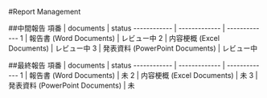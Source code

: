 #Report Management

##中間報告
項番 | documents | status
------------ | ------------- | -------------
1 | 報告書 (Word Documents) | レビュー中
2 | 内容梗概 (Excel Documents) | レビュー中
3 | 発表資料 (PowerPoint Documents) | レビュー中

##最終報告
項番 | documents | status
------------ | ------------- | ------------- 
1 | 報告書 (Word Documents) | 未
2 | 内容梗概 (Excel Documents) | 未
3 | 発表資料 (PowerPoint Documents) | 未
